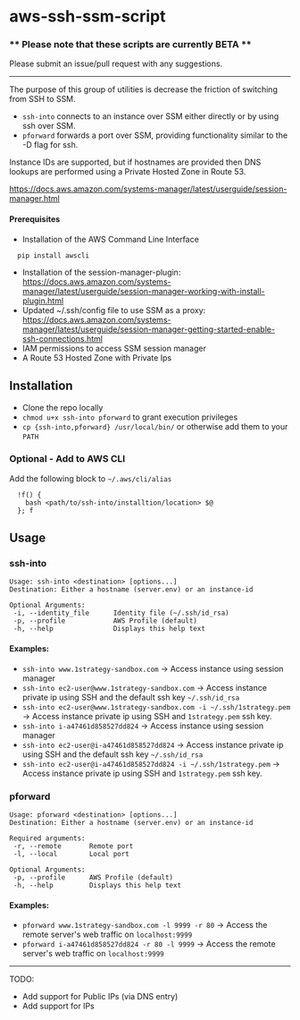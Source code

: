 # aws-ssh-ssm-script

### ** Please note that these scripts are currently BETA **
Please submit an issue/pull request with any suggestions.

------

The purpose of this group of utilities is decrease the friction of switching from SSH to SSM.
- `ssh-into` connects to an instance over SSM either directly or by using ssh over SSM.
- `pforward` forwards a port over SSM, providing functionality similar to the -D flag for ssh.

Instance IDs are supported, but if hostnames are provided then DNS lookups are performed using a Private Hosted Zone in Route 53.

https://docs.aws.amazon.com/systems-manager/latest/userguide/session-manager.html

#### Prerequisites
* Installation of the AWS Command Line Interface
```
  pip install awscli
```
* Installation of the session-manager-plugin:  
  https://docs.aws.amazon.com/systems-manager/latest/userguide/session-manager-working-with-install-plugin.html
* Updated ~/.ssh/config file to use SSM as a proxy:  
  https://docs.aws.amazon.com/systems-manager/latest/userguide/session-manager-getting-started-enable-ssh-connections.html
* IAM permissions to access SSM session manager
* A Route 53 Hosted Zone with Private Ips

## Installation
* Clone the repo locally
* `chmod u+x ssh-into pforward` to grant execution privileges
* `cp {ssh-into,pforward} /usr/local/bin/` or otherwise add them to your `PATH`

### Optional - Add to AWS CLI

Add the following block to `~/.aws/cli/alias`
```ssh-into = 
  !f() {
    bash <path/to/ssh-into/installtion/location> $@
  }; f
```
## Usage
### ssh-into
```
Usage: ssh-into <destination> [options...]
Destination: Either a hostname (server.env) or an instance-id

Optional Arguments:
 -i, --identity_file      Identity file (~/.ssh/id_rsa)
 -p, --profile            AWS Profile (default)
 -h, --help               Displays this help text
```
#### Examples:
* `ssh-into www.1strategy-sandbox.com` -> Access instance using session manager
* `ssh-into ec2-user@www.1strategy-sandbox.com` -> Access instance private ip using SSH and the default ssh key `~/.ssh/id_rsa`
* `ssh-into ec2-user@www.1strategy-sandbox.com -i ~/.ssh/1strategy.pem` -> Access instance private ip using SSH and `1strategy.pem` ssh key.
* `ssh-into i-a47461d858527dd824` -> Access instance using session manager
* `ssh-into ec2-user@i-a47461d858527dd824` -> Access instance private ip using SSH and the default ssh key `~/.ssh/id_rsa`
* `ssh-into ec2-user@i-a47461d858527dd824 -i ~/.ssh/1strategy.pem` -> Access instance private ip using SSH and `1strategy.pem` ssh key.
### pforward
```
Usage: pforward <destination> [options...]
Destination: Either a hostname (server.env) or an instance-id

Required arguments:
 -r, --remote       Remote port
 -l, --local        Local port

Optional Arguments:
 -p, --profile      AWS Profile (default)
 -h, --help         Displays this help text
```
#### Examples:
* `pforward www.1strategy-sandbox.com -l 9999 -r 80` -> Access the remote server's web traffic on `localhost:9999`
* `pforward i-a47461d858527dd824 -r 80 -l 9999` -> Access the remote server's web traffic on `localhost:9999`

-----

TODO:
* Add support for Public IPs (via DNS entry)
* Add support for IPs

